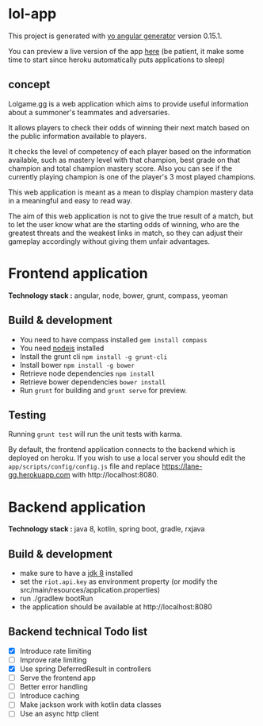 # lol-app

This project is generated with [yo angular generator](https://github.com/yeoman/generator-angular)
version 0.15.1.

You can preview a live version of the app [here](https://lane-gg.herokuapp.com/) (be patient, it make some time to start since heroku automatically puts applications to sleep)

## concept

Lolgame.gg is a web application which aims to provide useful information about a summoner's teammates and adversaries.

It allows players to check their odds of winning their next match based on the public information available to players.

It checks the level of competency of each player based on the information available, such as mastery level with that champion, best grade on that champion and total champion mastery score. Also you can see if the currently playing champion is one of the player's 3 most played champions.

This web application is meant as a mean to display champion mastery data in a meaningful and easy to read way.

The aim of this web application is not to give the true result of a match, but to let the user know what are the starting odds of winning, who are the greatest threats and the weakest links in match, so they can adjust their gameplay accordingly without giving them unfair advantages. 

# Frontend application

**Technology stack :** angular, node, bower, grunt, compass, yeoman

## Build & development
* You need to have compass installed `gem install compass`
* You need [nodejs](https://nodejs.org/en/) installed
* Install the grunt cli `npm install -g grunt-cli`
* Install bower `npm install -g bower`
* Retrieve node dependencies `npm install`
* Retrieve bower dependencies `bower install`
* Run `grunt` for building and `grunt serve` for preview.

## Testing

Running `grunt test` will run the unit tests with karma.

By default, the frontend application connects to the backend which is deployed on heroku.
If you wish to use a local server you should edit the `app/scripts/config/config.js` file and replace https://lane-gg.herokuapp.com with http://localhost:8080.

# Backend application

**Technology stack :** java 8, kotlin, spring boot, gradle, rxjava

## Build & development
* make sure to have a [jdk 8](http://www.oracle.com/technetwork/java/javase/downloads/jdk8-downloads-2133151.html) installed
* set the `riot.api.key` as environment property (or modify the src/main/resources/application.properties)
* run ./gradlew bootRun
* the application should be available at http://localhost:8080

## Backend technical Todo list

* [x] Introduce rate limiting
* [ ] Improve rate limiting
* [x] Use spring DeferredResult in controllers
* [ ] Serve the frontend app
* [ ] Better error handling
* [ ] Introduce caching
* [ ] Make jackson work with kotlin data classes
* [ ] Use an async http client
